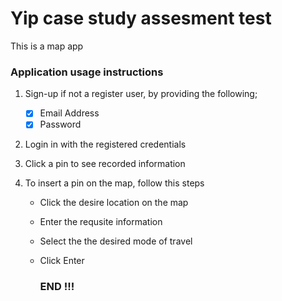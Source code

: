 # Yip case study assesment test

This is a map app

### Application usage instructions

1.  Sign-up if not a register user, by providing the following;

    - &#9746; Email Address
    - &#9746; Password

2.  Login in with the registered credentials
3.  Click a pin to see recorded information
4.  To insert a pin on the map, follow this steps

    - Click the desire location on the map
    - Enter the requsite information
    - Select the the desired mode of travel
    - Click Enter

      ### END !!!
